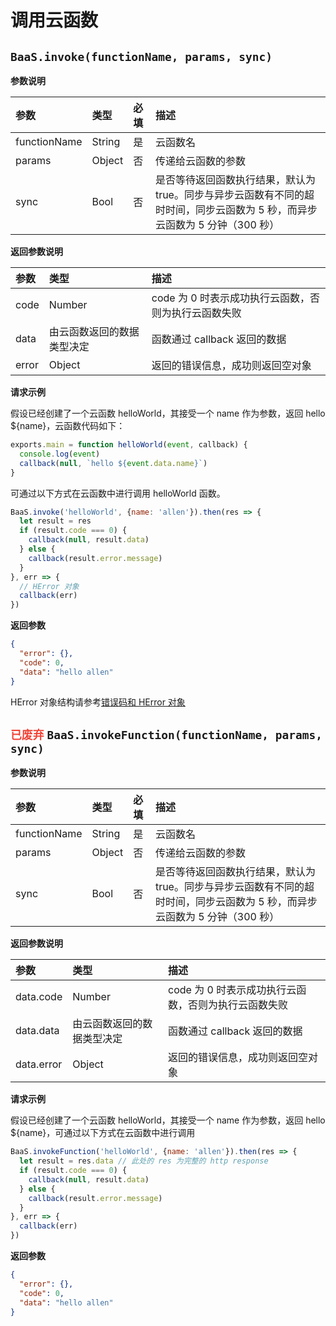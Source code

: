 <!-- ex_nonav -->

# 调用云函数

## `BaaS.invoke(functionName, params, sync)`

**参数说明**

| 参数          | 类型   | 必填 | 描述 |
| :----------- | :----- | :-- | :-- |
| functionName | String | 是  | 云函数名 |
| params       | Object | 否  | 传递给云函数的参数 |
| sync         | Bool   | 否  | 是否等待返回函数执行结果，默认为 true。同步与异步云函数有不同的超时时间，同步云函数为 5 秒，而异步云函数为 5 分钟（300 秒）|

**返回参数说明**

| 参数   | 类型                   | 描述 |
| :---- | :--------------------- | :-- |
| code  | Number                 | code 为 0 时表示成功执行云函数，否则为执行云函数失败 |
| data  | 由云函数返回的数据类型决定 | 函数通过 callback 返回的数据 |
| error | Object                 | 返回的错误信息，成功则返回空对象 |

**请求示例**

假设已经创建了一个云函数 helloWorld，其接受一个 name 作为参数，返回 hello ${name}，云函数代码如下：

```js
exports.main = function helloWorld(event, callback) {
  console.log(event)
  callback(null, `hello ${event.data.name}`)
}
```

可通过以下方式在云函数中进行调用 helloWorld 函数。

```js
BaaS.invoke('helloWorld', {name: 'allen'}).then(res => {
  let result = res
  if (result.code === 0) {
    callback(null, result.data)
  } else {
    callback(result.error.message)
  }
}, err => {
  // HError 对象
  callback(err)
})
```

**返回参数**

```json
{
  "error": {},
  "code": 0,
  "data": "hello allen"
}
```

HError 对象结构请参考[错误码和 HError 对象](/js-sdk/error-code.md)

##  <span style="color: #f04134;">`已废弃`</span>  `BaaS.invokeFunction(functionName, params, sync)`

**参数说明**

| 参数          | 类型   | 必填 | 描述 |
| :----------- | :----- | :-- | :-- |
| functionName | String | 是  | 云函数名 |
| params       | Object | 否  | 传递给云函数的参数 |
| sync         | Bool   | 否  | 是否等待返回函数执行结果，默认为 true。同步与异步云函数有不同的超时时间，同步云函数为 5 秒，而异步云函数为 5 分钟（300 秒）|

**返回参数说明**

| 参数   | 类型                   | 描述 |
| :---- | :--------------------- | :-- |
| data.code  | Number                 | code 为 0 时表示成功执行云函数，否则为执行云函数失败 |
| data.data  | 由云函数返回的数据类型决定 | 函数通过 callback 返回的数据 |
| data.error | Object                 | 返回的错误信息，成功则返回空对象 |

**请求示例**

假设已经创建了一个云函数 helloWorld，其接受一个 name 作为参数，返回 hello ${name}，可通过以下方式在云函数中进行调用

```js
BaaS.invokeFunction('helloWorld', {name: 'allen'}).then(res => {
  let result = res.data // 此处的 res 为完整的 http response
  if (result.code === 0) {
    callback(null, result.data)
  } else {
    callback(result.error.message)
  }
}, err => {
  callback(err)
})
```

**返回参数**

```json
{
  "error": {},
  "code": 0,
  "data": "hello allen" 
}
```